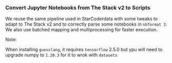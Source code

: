 ### Convert Jupyter Notebooks from The Stack v2 to Scripts

We reuse the same pipeline used in StarCoderdata with some tweaks to adapt to The Stack v2 and to correctly parse some notebooks in `nbformat 3`. We also use batched mapping and multiprocessing for faster execution.

Note:

When installing `guesslang`, it requires `tensorflow` 2.5.0 but ypu will need to upgrade numpy to `1.20.3` for it to wrok with `datasets`